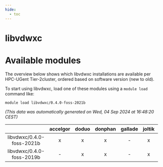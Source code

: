 ```yaml
---
hide:
  - toc
---
```


libvdwxc
========

# Available modules


The overview below shows which libvdwxc installations are available per HPC-UGent Tier-2cluster, ordered based on software version (new to old).

To start using libvdwxc, load one of these modules using a `module load` command like:

```shell
module load libvdwxc/0.4.0-foss-2021b
```

*(This data was automatically generated on Wed, 04 Sep 2024 at 16:48:20 CEST)*  

| |accelgor|doduo|donphan|gallade|joltik|shinx|skitty|
| :---: | :---: | :---: | :---: | :---: | :---: | :---: | :---: |
|libvdwxc/0.4.0-foss-2021b|x|x|x|-|x|-|x|
|libvdwxc/0.4.0-foss-2019b|-|x|x|-|x|-|x|

